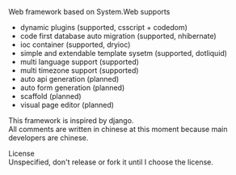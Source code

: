 Web framework based on System.Web supports
* dynamic plugins (supported, csscript + codedom)
* code first database auto migration (supported, nhibernate)
* ioc container (supported, dryioc)
* simple and extendable template sysetm (supported, dotliquid)
* multi language support (supported)
* multi timezone support (supported)
* auto api generation (planned)
* auto form generation (planned)
* scaffold (planned)
* visual page editor (planned)

This framework is inspired by django.<br />
All comments are written in chinese at this moment because main developers are chinese.

License<br />
Unspecified, don't release or fork it until I choose the license.
